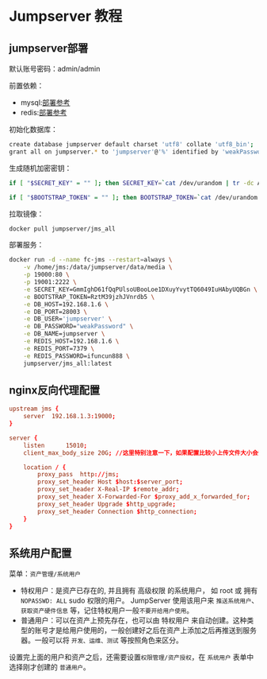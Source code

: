 # Jumpserver 教程

## jumpserver部署

默认账号密码：admin/admin

前置依赖：

* mysql:[部署参考](./mysql.md)
* redis:[部署参考](./redis.md)

初始化数据库：

```bash
create database jumpserver default charset 'utf8' collate 'utf8_bin';
grant all on jumpserver.* to 'jumpserver'@'%' identified by 'weakPassword';
```

生成随机加密密钥：

```bash
if [ "$SECRET_KEY" = "" ]; then SECRET_KEY=`cat /dev/urandom | tr -dc A-Za-z0-9 | head -c 50`; echo "SECRET_KEY=$SECRET_KEY" >> ~/.bashrc; echo $SECRET_KEY; else echo $SECRET_KEY; fi

if [ "$BOOTSTRAP_TOKEN" = "" ]; then BOOTSTRAP_TOKEN=`cat /dev/urandom | tr -dc A-Za-z0-9 | head -c 16`; echo "BOOTSTRAP_TOKEN=$BOOTSTRAP_TOKEN" >> ~/.bashrc; echo $BOOTSTRAP_TOKEN; else echo $BOOTSTRAP_TOKEN; fi
```

拉取镜像：

```bash
docker pull jumpserver/jms_all
```

部署服务：

```bash
docker run -d --name fc-jms --restart=always \
    -v /home/jms:/data/jumpserver/data/media \
    -p 19000:80 \
    -p 19001:2222 \
    -e SECRET_KEY=GmmIghD61fQqPUlsoUBooLoe1DXuyYvytTQ6049IuHAbyUQBGn \
    -e BOOTSTRAP_TOKEN=RztM39jzhJVnrdb5 \
    -e DB_HOST=192.168.1.6 \
    -e DB_PORT=28003 \
    -e DB_USER='jumpserver' \
    -e DB_PASSWORD="weakPassword" \
    -e DB_NAME=jumpserver \
    -e REDIS_HOST=192.168.1.6 \
    -e REDIS_PORT=7379 \
    -e REDIS_PASSWORD=ifuncun888 \
    jumpserver/jms_all:latest
```

## nginx反向代理配置

```conf
upstream jms {
    server  192.168.1.3:19000;
}

server {
    listen      15010;
    client_max_body_size 20G; //这里特别注意一下，如果配置比较小上传文件大小会受限制

    location / {
        proxy_pass  http://jms;
        proxy_set_header Host $host:$server_port;
        proxy_set_header X-Real-IP $remote_addr;
        proxy_set_header X-Forwarded-For $proxy_add_x_forwarded_for;
        proxy_set_header Upgrade $http_upgrade;
        proxy_set_header Connection $http_connection;
    }
}
```

## 系统用户配置

菜单：`资产管理/系统用户`

* 特权用户：是资产已存在的, 并且拥有 高级权限 的系统用户， 如 root 或 拥有 `NOPASSWD: ALL` sudo 权限的用户。 JumpServer 使用该用户来 `推送系统用户`、`获取资产硬件信息` 等，记住特权用户一般`不要开给用户使用`。
* 普通用户：可以在资产上预先存在，也可以由 特权用户 来自动创建。这种类型的账号才是给用户使用的，一般创建好之后在资产上添加之后再推送到服务器。一般可以将 `开发、运维、测试` 等按照角色来区分。

设置完上面的用户和资产之后，还需要设置`权限管理/资产授权`，在 `系统用户` 表单中选择刚才创建的 `普通用户`。







